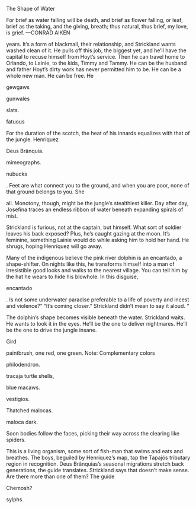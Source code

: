 The Shape of Water

For brief as water falling will be death, and brief as flower falling, or leaf, brief as the taking, and the giving, breath; thus natural, thus brief, my love, is grief. —CONRAD
AIKEN

years. It’s a form of blackmail, their relationship, and Strickland wants washed clean of it. He pulls off this job, the biggest yet, and he’ll have the capital to recuse himself from Hoyt’s service. Then he can travel home to Orlando, to Lainie, to the kids, Timmy and Tammy. He can be the husband and father Hoyt’s dirty work has never permitted him to be. He can be a whole new man. He can be free. He

gewgaws

gunwales

slats.

fatuous

For the duration of the scotch, the heat of his innards equalizes with that of the jungle. Henríquez

Deus Brânquia.

mimeographs.

nubucks

. Feet are what connect you to the ground, and when you are poor, none of that ground belongs to you. She

all. Monotony, though, might be the jungle’s stealthiest killer. Day after day, Josefina traces an endless ribbon of water beneath expanding spirals of mist. 

Strickland is furious, not at the captain, but himself. What sort of soldier leaves his back exposed? Plus, he’s caught gazing at the moon. It’s feminine, something Lainie would do while asking him to hold her hand. He shrugs, hoping Henríquez will go away. 

Many of the indigenous believe the pink river dolphin is an encantado, a shape-shifter. On nights like this, he transforms himself into a man of irresistible good looks and walks to the nearest village. You can tell him by the hat he wears to hide his blowhole. In this disguise,

encantado

. Is not some underwater paradise preferable to a life of poverty and incest and violence?” “It’s coming closer.” Strickland didn’t mean to say it aloud. “

The dolphin’s shape becomes visible beneath the water. Strickland waits. He wants to look it in the eyes. He’ll be the one to deliver nightmares. He’ll be the one to drive the jungle insane. 


Gird

 paintbrush, one red, one green.
Note: Complementary colors

philodendron.

tracaja turtle shells,

 blue macaws.

vestigios.

Thatched malocas.

 maloca dark.

Soon bodies follow the faces, picking their way across the clearing like spiders.

This is a living organism, some sort of fish-man that swims and eats and breathes. The boys, beguiled by Henríquez’s map, tap the Tapajós tributary region in recognition. Deus Brânquias’s seasonal migrations stretch back generations, the guide translates. Strickland says that doesn’t make sense. Are there more than one of them? The guide 

Chemosh?

sylphs.

